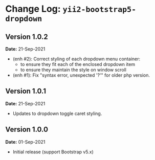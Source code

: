 Change Log: `yii2-bootstrap5-dropdown`
======================================

## Version 1.0.2

**Date:** 21-Sep-2021

- (enh #2): Correct styling of each dropdown menu container: 
  - to ensure they fit each of the enclosed dropdown item
  - to ensure they maintain the style on window scroll
- (enh #1): Fix "syntax error, unexpected '?'" for older php version.

## Version 1.0.1

**Date:** 21-Sep-2021

- Updates to dropdown toggle caret styling.

## Version 1.0.0

**Date:** 01-Sep-2021

- Initial release (support Bootstrap v5.x)